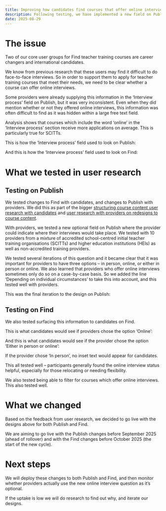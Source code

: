 ```yaml
---
title: Improving how candidates find courses that offer online interviews 
description: Following testing, we have implemented a new field on Publish asking where the interviews will take place
date: 2025-08-29 
--- 
```

# The issue
Two of our core user groups for Find teacher training courses are career changers and international candidates. 

We know from previous research that these users may find it difficult to do face-to-face interviews. So in order to support them to apply for teacher training courses that meet their needs, we need to be clear whether a course can offer online interviews. 

Some providers were already supplying this information in the ‘Interview process’ field on Publish, but it was very inconsistent. Even when they did mention whether or not they offered online interviews, this information was often difficult to find as it was hidden within a large free text field. 

Analysis shows that courses which include the word ‘online’ in the ‘Interview process’ section receive more applications on average. This is particularly true for SCITTs. 

This is how the ‘Interview process’ field used to look on Publish: 


And this is how the ‘Interview process’ field used to look on Find: 


# What we tested in user research

## Testing on Publish

We tested changes to Find with candidates, and changes to Publish with providers. We did this as part of the bigger [structuring course content user research with candidates](/find-teacher-training/structuring-course-content-user-research-with-candidates/) and [user research with providers on redesigns to course content]( /publish-teacher-training-courses/user-research-with-provider-on-redesigns-to-course-content/). 

 

With providers, we tested a new optional field on Publish where the provider could indicate where their interviews would take place. We tested with 10 providers from a mixture of accredited school-centred initial teacher training organisations (SCITTs) and higher education institutions (HEIs) as well as non-accredited training providers.  

We tested several iterations of this question and it became clear that it was important for providers to have three options – in person, online, or either in person or online. We also learned that providers who offer online interviews sometimes only do so on a case-by-case basis. So we added the line ‘Depending on individual circumstances’ to take this into account, and this tested well with providers. 

This was the final iteration to the design on Publish: 


## Testing on Find

We also tested surfacing this information to candidates on Find. 

This is what candidates would see if providers chose the option ‘Online’: 


And this is what candidates would see if the provider chose the option ‘Either in person or online’: 


If the provider chose ‘In person’, no inset text would appear for candidates. 

This all tested well – participants generally found the online interview status helpful, especially for those relocating or needing flexibility. 

We also tested being able to filter for courses which offer online interviews. This also tested well. 


# What we changed

Based on the feedback from user research, we decided to go live with the designs above for both Publish and Find. 

We are aiming to go live with the Publish changes before September 2025 (ahead of rollover) and with the Find changes before October 2025 (the start of the new cycle).

# Next steps

We will deploy these changes to both Publish and Find, and then monitor whether providers actually use the new online interview question as it’s optional. 

If the uptake is low we will do research to find out why, and iterate our designs. 
